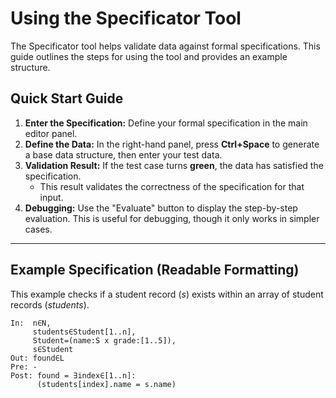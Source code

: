 # **Using the Specificator Tool**

The Specificator tool helps validate data against formal specifications. This guide outlines the steps for using the tool and provides an example structure.

## **Quick Start Guide**

1.  **Enter the Specification:** Define your formal specification in the main editor panel.
2.  **Define the Data:** In the right-hand panel, press **Ctrl+Space** to generate a base data structure, then enter your test data.
3.  **Validation Result:** If the test case turns **green**, the data has satisfied the specification.
    * This result validates the correctness of the specification for that input.
4.  **Debugging:** Use the "Evaluate" button to display the step-by-step evaluation. This is useful for debugging, though it only works in simpler cases.

---

## **Example Specification (Readable Formatting)**

This example checks if a student record ($s$) exists within an array of student records ($students$).

```
In:  n∈N,
     students∈Student[1..n],  
     Student=(name:S x grade:[1..5]),  
     s∈Student  
Out: found∈L
Pre: -  
Post: found = ∃index∈[1..n]: 
      (students[index].name = s.name)
```